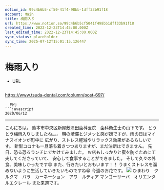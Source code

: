 ```yaml
---
notion_id: 99c4b6b5-cf50-41f4-98bb-1dff33b91f18
account: Main
title: 梅雨入り
url: https://www.notion.so/99c4b6b5cf5041f498bb1dff33b91f18
created_time: 2022-12-23T14:45:00.000Z
last_edited_time: 2022-12-23T14:45:00.000Z
sync_status: placeholder
sync_time: 2025-07-12T15:01:15.126447
---
```

# 梅雨入り

- URL
  ```javascript
https://www.tsuda-dental.com/column/post-697/
  ```
- 日付
  ```javascript
2020/06/12
  ```
---
こんにちは。
熊本市中央区新屋敷津田歯科医院　歯科衛生士の山下です。
とうとう梅雨入りしましたね。。。
朝の渋滞とジメッと感が嫌ですが、雨の日はマイナスイオンが町中に
広がり、ストレス軽減やリラックス効果があるらしいです。
新型コロナも一旦落ち着きつつありますが、まだ油断はできません。
先日、恐る恐るランチにでかけてみました。
お店もしっかりと蜜を防ぐために工夫してくださっていて、
安心して食事することができました。
そして久々の外食、美味しかったです😍
また、行きたいとおもいます！！
うまくストレスを溜めないように生活していきたいものですね😀
今週のお花です。
![](https://www.tsuda-dental.com/column/_data/contribute/images/697_1_18.jpg)
ひまわり　クルクマ　バラ　カーネーション　アワ　ルティア
マンゴーリーバ　オリエンタルエクレール
また来週です。